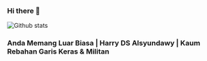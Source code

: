 ### Hi there 👋

![Github stats](https://github-readme-stats.vercel.app/api?username=alsyundawy&show_icons=true&theme=radical&include_all_commits=true)

### Anda Memang Luar Biasa | Harry DS Alsyundawy | Kaum Rebahan Garis Keras & Militan

